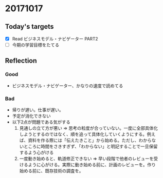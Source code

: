 # 20171017
## Today's targets
- [x] Read ビジネスモデル・ナビゲーター PART2
- [ ] 今期の学習目標をたてる

## Reflection
### Good
- ビジネスモデル・ナビゲーター、かなりの速度で読めてる


### Bad
- 帰りが遅い。仕事が遅い。
- 予定が消化できない
- 以下2点が問題である気がする
  1. 見通しの立て方が悪い => 思考の粒度が合っていない。一度に全部具体化しようとするのではなく、順を追って具体化していくようにする。例えば、資料を作る際には「伝えたきこと」から始める。ただし、わからないところに時間をさきすぎず、「わからない」と明記することで一旦保留するよう心がける
  2. 一度動き始めると、軌道修正できない => 早い段階で他者のレビューを受けるように心がける。実際に動き始める前に、計画のレビューを。作り始める前に、既存技術の調査を。